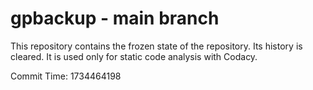 # gpbackup - main branch

This repository contains the frozen state of the repository.
Its history is cleared. It is used only for static code
analysis with Codacy.

Commit Time: 1734464198